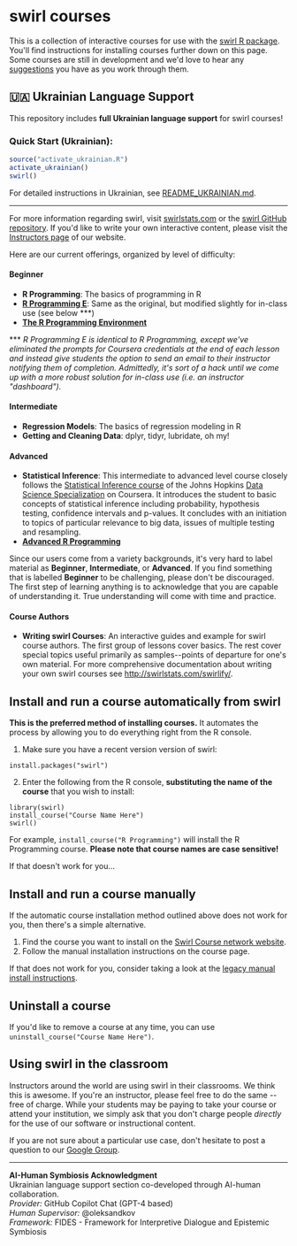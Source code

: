 # swirl courses

This is a collection of interactive courses for use with the [swirl R package](http://swirlstats.com). You'll find instructions for installing courses further down on this page. Some courses are still in development and we'd love to hear any [suggestions](https://github.com/swirldev/swirl_courses/issues/new) you have as you work through them.

## 🇺🇦 Ukrainian Language Support

This repository includes **full Ukrainian language support** for swirl courses!

### Quick Start (Ukrainian):
```r
source("activate_ukrainian.R")
activate_ukrainian()
swirl()
```

For detailed instructions in Ukrainian, see [README_UKRAINIAN.md](README_UKRAINIAN.md).

---

For more information regarding swirl, visit [swirlstats.com](http://swirlstats.com) or the [swirl GitHub repository](https://github.com/swirldev/swirl). If you'd like to write your own interactive content, please visit the [Instructors page](http://swirlstats.com/instructors.html) of our website.

Here are our current offerings, organized by level of difficulty:

#### Beginner

- **R Programming**: The basics of programming in R
- [**R Programming E**](https://github.com/swirldev/R_Programming_E): Same as the original, but modified slightly for in-class use (see below ***)
- [**The R Programming Environment**](https://swirlstats.com/scn/rpe.html)
<!-- - **Data Analysis**: Basic ideas in statistics and data visualization -->
<!-- - **Mathematical Biostatistics Boot Camp**: One- and two-sample t-tests, power, and sample size -->
<!-- - **Open Intro**: A very basic introduction to statistics, data analysis, and data visualization -->

\*\*\* *R Programming E is identical to R Programming, except we've eliminated the prompts for Coursera credentials at the end of each lesson and instead give students the option to send an email to their instructor notifying them of completion. Admittedly, it's sort of a hack until we come up with a more robust solution for in-class use (i.e. an instructor "dashboard").*

#### Intermediate

- **Regression Models**: The basics of regression modeling in R
- **Getting and Cleaning Data**: dplyr, tidyr, lubridate, oh my!

#### Advanced

- **Statistical Inference**: This intermediate to advanced level course closely follows the
[Statistical Inference course](https://www.coursera.org/course/statinference) of the Johns Hopkins 
[Data Science Specialization](https://www.coursera.org/specialization/jhudatascience/1) on Coursera. It
introduces the student to basic concepts of statistical inference
including probability, hypothesis testing, confidence intervals and
p-values. It concludes with an initiation to topics of particular
relevance to big data, issues of multiple testing and resampling.
- [**Advanced R Programming**](https://swirlstats.com/scn/arp.html)

Since our users come from a variety backgrounds, it's very hard to label material as **Beginner**, **Intermediate**, or **Advanced**. If you find something that is labelled **Beginner** to be challenging, please don't be discouraged. The first step of learning anything is to acknowledge that you are capable of understanding it. True understanding will come with time and practice.

#### Course Authors

- **Writing swirl Courses**: An interactive guides and example 
  for swirl course authors. The first group of lessons cover basics. The rest cover 
  special topics useful primarily as samples--points of departure for one's own material.
  For more comprehensive documentation about writing your own swirl courses see http://swirlstats.com/swirlify/.

## Install and run a course automatically from swirl

**This is the preferred method of installing courses.** It automates the process by allowing you to do everything right from the R console.

1) Make sure you have a recent version version of swirl:

```
install.packages("swirl")
```

2) Enter the following from the R console, **substituting the name of the course** that you wish to install:

```
library(swirl)
install_course("Course Name Here")
swirl()
```

For example, `install_course("R Programming")` will install the R Programming course. **Please note that course names are case sensitive!**

If that doesn't work for you...

## Install and run a course manually

If the automatic course installation method outlined above does not work for you, then there's a simple alternative.

1. Find the course you want to install on the [Swirl Course network website](https://swirlstats.com/scn/title.html).
2. Follow the manual installation instructions on the course page.

If that does not work for you, consider taking a look at the 
[legacy manual install instructions](https://github.com/swirldev/swirl_courses/wiki/Legacy-Manual-Install-Instructions-for-Swirl-Courses).

## Uninstall a course

If you'd like to remove a course at any time, you can use `uninstall_course("Course Name Here")`.

## Using swirl in the classroom

Instructors around the world are using swirl in their classrooms. We think this is awesome. If you're an instructor, please feel free to do the same -- free of charge. While your students may be paying to take your course or attend your institution, we simply ask that you don't charge people *directly* for the use of our software or instructional content.

If you are not sure about a particular use case, don't hesitate to post a
question to our [Google Group](https://groups.google.com/forum/#!forum/swirl-discuss).

---

**AI-Human Symbiosis Acknowledgment**  
Ukrainian language support section co-developed through AI-human collaboration.  
*Provider:* GitHub Copilot Chat (GPT-4 based)  
*Human Supervisor:* @oleksandkov  
*Framework:* FIDES - Framework for Interpretive Dialogue and Epistemic Symbiosis
